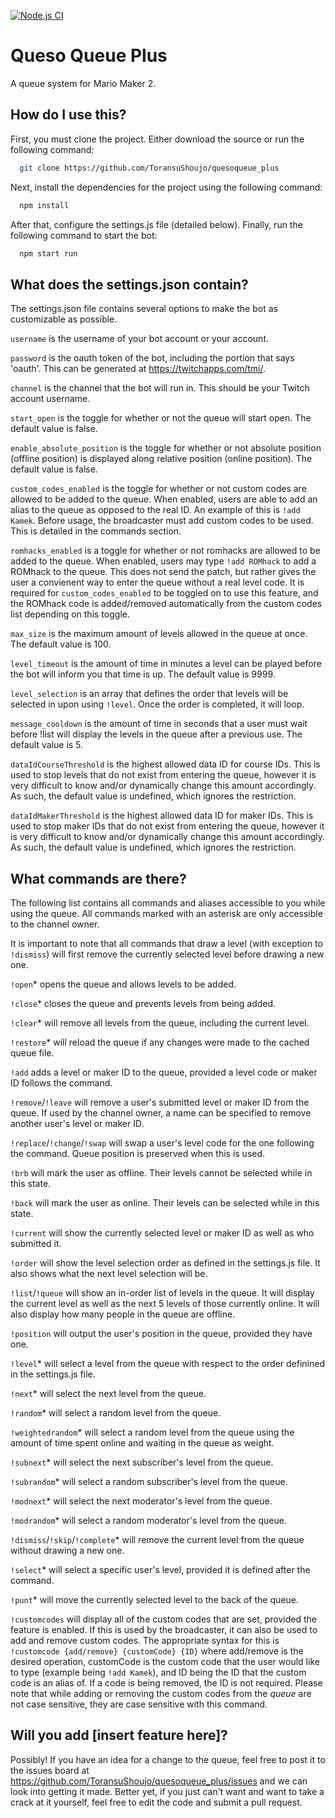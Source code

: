 [![Node.js CI](https://github.com/ToransuShoujo/quesoqueue_plus/actions/workflows/node.js.yml/badge.svg)](https://github.com/ToransuShoujo/quesoqueue_plus/actions/workflows/node.js.yml)

# Queso Queue Plus

A queue system for Mario Maker 2.




## How do I use this?

First, you must clone the project. Either download the source or run the following command:

```bash
  git clone https://github.com/ToransuShoujo/quesoqueue_plus
```

Next, install the dependencies for the project using the following command:

```bash
  npm install
```

After that, configure the settings.js file (detailed below). Finally, run the following command to start the bot:

```bash
  npm start run
```


## What does the settings.json contain?

The settings.json file contains several options to make the bot as customizable as possible.

`username` is the username of your bot account or your account.

`password` is the oauth token of the bot, including the portion that says 'oauth'. This can be generated at https://twitchapps.com/tmi/.

`channel` is the channel that the bot will run in. This should be your Twitch account username.

`start_open` is the toggle for whether or not the queue will start open. The default value is false.

`enable_absolute_position` is the toggle for whether or not absolute position (offline position) is displayed along relative position (online position). The default value is false.

`custom_codes_enabled` is the toggle for whether or not custom codes are allowed to be added to the queue. When enabled, users are able to add an alias to the queue as opposed to the real ID. An example of this is `!add Kamek`. Before usage, the broadcaster must add custom codes to be used. This is detailed in the commands section.

`romhacks_enabled` is a toggle for whether or not romhacks are allowed to be added to the queue. When enabled, users may type `!add ROMhack` to add a ROMhack to the queue. This does not send the patch, but rather gives the user a convienent way to enter the queue without a real level code. It is required for `custom_codes_enabled` to be toggled on to use this feature, and the ROMhack code is added/removed automatically from the custom codes list depending on this toggle.

`max_size` is the maximum amount of levels allowed in the queue at once. The default value is 100.

`level_timeout` is the amount of time in minutes a level can be played before the bot will inform you that time is up. The default value is 9999.

`level_selection` is an array that defines the order that levels will be selected in upon using `!level`. Once the order is completed, it will loop.

`message_cooldown` is the amount of time in seconds that a user must wait before !list will display the levels in the queue after a previous use. The default value is 5.

`dataIdCourseThreshold` is the highest allowed data ID for course IDs. This is used to stop levels that do not exist from entering the queue, however it is very difficult to know and/or dynamically change this amount accordingly. As such, the default value is undefined, which ignores the restriction.

`dataIdMakerThreshold` is the highest allowed data ID for maker IDs. This is used to stop maker IDs that do not exist from entering the queue, however it is very difficult to know and/or dynamically change this amount accordingly. As such, the default value is undefined, which ignores the restriction.






## What commands are there?

The following list contains all commands and aliases accessible to you while using the queue. All commands marked with an asterisk are only accessible to the channel owner.

It is important to note that all commands that draw a level (with exception to `!dismiss`) will first remove the currently selected level before drawing a new one.

`!open`* opens the queue and allows levels to be added.

`!close`* closes the queue and prevents levels from being added.

`!clear`* will remove all levels from the queue, including the current level.

`!restore`* will reload the queue if any changes were made to the cached queue file.

`!add` adds a level or maker ID to the queue, provided a level code or maker ID follows the command.

`!remove`/`!leave` will remove a user's submitted level or maker ID from the queue. If used by the channel owner, a name can be specified to remove another user's level or maker ID.

`!replace`/`!change`/`!swap` will swap a user's level code for the one following the command. Queue position is preserved when this is used.

`!brb` will mark the user as offline. Their levels cannot be selected while in this state.

`!back` will mark the user as online. Their levels can be selected while in this state.

`!current` will show the currently selected level or maker ID as well as who submitted it.

`!order` will show the level selection order as defined in the settings.js file. It also shows what the next level selection will be.

`!list`/`!queue` will show an in-order list of levels in the queue. It will display the current level as well as the next 5 levels of those currently online. It will also display how many people in the queue are offline.

`!position` will output the user's position in the queue, provided they have one.

`!level`* will select a level from the queue with respect to the order definined in the settings.js file.

`!next`* will select the next level from the queue.

`!random`* will select a random level from the queue.

`!weightedrandom`* will select a random level from the queue using the amount of time spent online and waiting in the queue as weight.

`!subnext`* will select the next subscriber's level from the queue.

`!subrandom`* will select a random subscriber's level from the queue.

`!modnext`* will select the next moderator's level from the queue.

`!modrandom`* will select a random moderator's level from the queue.

`!dismiss`/`!skip`/`!complete`* will remove the current level from the queue without drawing a new one.

`!select`* will select a specific user's level, provided it is defined after the command.

`!punt`* will move the currently selected level to the back of the queue.

`!customcodes` will display all of the custom codes that are set, provided the feature is enabled. If this is used by the broadcaster, it can also be used to add and remove custom codes. The appropriate syntax for this is `!customcode {add/remove} {customCode} {ID}` where add/remove is the desired operation, customCode is the custom code that the user would like to type (example being `!add Kamek`), and ID being the ID that the custom code is an alias of. If a code is being removed, the ID is not required. Please note that while adding or removing the custom codes from the *queue* are not case sensitive, they are case sensitive with this command.








## Will you add [insert feature here]?

Possibly! If you have an idea for a change to the queue, feel free to post it to the issues board at https://github.com/ToransuShoujo/quesoqueue_plus/issues and we can look into getting it made. Better yet, if you just can't want and want to take a crack at it yourself, feel free to edit the code and submit a pull request.
